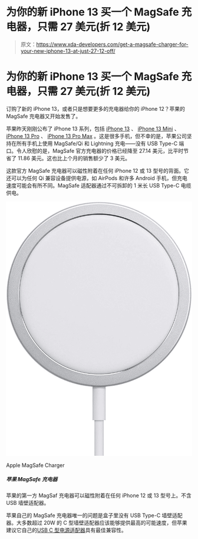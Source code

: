 # 为你的新 iPhone 13 买一个 MagSafe 充电器，只需 27 美元(折 12 美元)

> 原文：<https://www.xda-developers.com/get-a-magsafe-charger-for-your-new-iphone-13-at-just-27-12-off/>

# 为你的新 iPhone 13 买一个 MagSafe 充电器，只需 27 美元(折 12 美元)

订购了新的 iPhone 13，或者只是想要更多的充电器给你的 iPhone 12？苹果的 MagSafe 充电器又开始发售了。

苹果昨天刚刚公布了 iPhone 13 系列，包括 [iPhone 13](https://www.xda-developers.com/iphone-13/) 、 [iPhone 13 Mini](https://www.xda-developers.com/iphone-13-mini) 、 [iPhone 13 Pro](https://www.xda-developers.com/iphone-13-pro/) 、 [iPhone 13 Pro Max](https://www.xda-developers.com/iphone-13-pro-max/) 。这是很多手机，但不幸的是，苹果公司坚持在所有手机上使用 MagSafe/Qi 和 Lightning 充电——没有 USB Type-C 端口。令人欣慰的是，MagSafe 官方充电器的价格已经降至 27.14 美元，比平时节省了 11.86 美元。这也比上个月的销售额少了 3 美元。

这款官方 MagSafe 充电器可以磁性附着在任何 iPhone 12 或 13 型号的背面。它还可以为任何 Qi 兼容设备提供电源，如 AirPods 和许多 Android 手机，但充电速度可能会有所不同。MagSafe 适配器通过不可拆卸的 1 米长 USB Type-C 电缆供电。

 <picture>![The Apple MagSafe Charger can charge your iPhone at up to 15W, something that you won’t find in any other wireless chargers except the Apple-certified ones. Unfortunately, you'll need to buy a 20W USB Type-C adapter separately.](img/4e34278a18753f989cd4a5c6c0318dce.png)</picture> 

Apple MagSafe Charger

##### 苹果 MagSafe 充电器

苹果的第一方 MagSaf 充电器可以磁性附着在任何 iPhone 12 或 13 型号上。不含 USB 墙壁适配器。

苹果自己的 MagSafe 充电器唯一的问题是盒子里没有 USB Type-C 墙壁适配器。大多数超过 20W 的 C 型墙壁适配器应该能够提供最高的可能速度，但苹果建议它自己的[USB C 型电源适配器](https://www.amazon.com/Apple-20W-USB-C-Power-Adapter/dp/B08L5M9BTJ?tag=xda-umfqgmo-20&ascsubtag=UUxdaUeUpU4451&asc_refurl=https%3A%2F%2Fwww.xda-developers.com%2Fget-a-magsafe-charger-for-your-new-iphone-13-at-just-27-12-off%2F&asc_campaign=Short-Term)具有最佳兼容性。